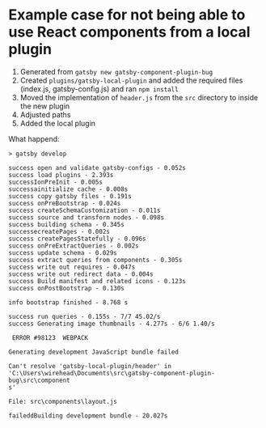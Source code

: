# Example case for not being able to use React components from a local plugin

1. Generated from `gatsby new gatsby-component-plugin-bug`
2. Created `plugins/gatsby-local-plugin` and added the required files (index.js, gatsby-config.js) and ran `npm install`
3. Moved the implementation of `header.js` from the `src` directory to inside the new plugin
4. Adjusted paths
5. Added the local plugin 

What happend:

```
> gatsby develop

success open and validate gatsby-configs - 0.052s
success load plugins - 2.393s
successIonPreInit - 0.005s
successainitialize cache - 0.008s
success copy gatsby files - 0.191s
success onPreBootstrap - 0.024s
success createSchemaCustomization - 0.011s
success source and transform nodes - 0.098s
success building schema - 0.345s
successecreatePages - 0.002s
success createPagesStatefully - 0.096s
success onPreExtractQueries - 0.002s
success update schema - 0.029s
success extract queries from components - 0.305s
success write out requires - 0.047s
success write out redirect data - 0.004s
success Build manifest and related icons - 0.123s
success onPostBootstrap - 0.130s
⠀
info bootstrap finished - 8.768 s
⠀
success run queries - 0.155s - 7/7 45.02/s
success Generating image thumbnails - 4.277s - 6/6 1.40/s

 ERROR #98123  WEBPACK

Generating development JavaScript bundle failed

Can't resolve 'gatsby-local-plugin/header' in 'C:\Users\wirehead\Documents\src\gatsby-component-plugin-bug\src\component
s'

File: src\components\layout.js

faileddBuilding development bundle - 20.027s
```